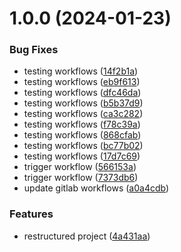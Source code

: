 # 1.0.0 (2024-01-23)


### Bug Fixes

* testing workflows ([14f2b1a](https://github.com/AleDG93/holy_sheep/commit/14f2b1a5cc7b334a930c63fa14fb82bb17e37409))
* testing workflows ([eb9f613](https://github.com/AleDG93/holy_sheep/commit/eb9f613fd0f79e2e671df5e2da356b6adceca7fe))
* testing workflows ([dfc46da](https://github.com/AleDG93/holy_sheep/commit/dfc46da07b7a54a76948dcc08516b944a343b327))
* testing workflows ([b5b37d9](https://github.com/AleDG93/holy_sheep/commit/b5b37d9dcffed9a64c6f4a189a4d17ab29cce6b0))
* testing workflows ([ca3c282](https://github.com/AleDG93/holy_sheep/commit/ca3c28228036fea7ab0f6bf025c20499fd751dc6))
* testing workflows ([f78c39a](https://github.com/AleDG93/holy_sheep/commit/f78c39ac81ead7ec98ca1960d06c29589f39c28b))
* testing workflows ([868cfab](https://github.com/AleDG93/holy_sheep/commit/868cfab854a06897210f50fccb8e88572617d8fc))
* testing workflows ([bc77b02](https://github.com/AleDG93/holy_sheep/commit/bc77b02a9a8c57f7550b69fd0fc00c93efb06bca))
* testing workflows ([17d7c69](https://github.com/AleDG93/holy_sheep/commit/17d7c6921fb571631064b5431baa2654bea8d4f6))
* trigger workflow ([566153a](https://github.com/AleDG93/holy_sheep/commit/566153a643cb07bdecb9b2bb55c4697926261793))
* trigger workflow ([7373db6](https://github.com/AleDG93/holy_sheep/commit/7373db6d80e95ad4b09de11169ab7cea6823143e))
* update gitlab workflows ([a0a4cdb](https://github.com/AleDG93/holy_sheep/commit/a0a4cdb5c37a1049a3378d330e355f1dfa0fc6c9))


### Features

* restructured project ([4a431aa](https://github.com/AleDG93/holy_sheep/commit/4a431aa03fc65fa84f9c514d8cf93db62f78a573))

